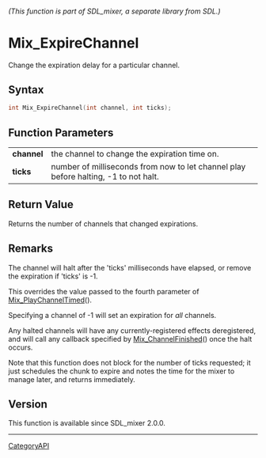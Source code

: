 ###### (This function is part of SDL_mixer, a separate library from SDL.)
# Mix_ExpireChannel

Change the expiration delay for a particular channel.

## Syntax

```c
int Mix_ExpireChannel(int channel, int ticks);

```

## Function Parameters

|                 |                                                                                     |
| --------------- | ----------------------------------------------------------------------------------- |
| **channel**     | the channel to change the expiration time on.                                       |
| **ticks**       | number of milliseconds from now to let channel play before halting, -1 to not halt. |

## Return Value

Returns the number of channels that changed expirations.

## Remarks

The channel will halt after the 'ticks' milliseconds have elapsed, or
remove the expiration if 'ticks' is -1.

This overrides the value passed to the fourth parameter of
[Mix_PlayChannelTimed](Mix_PlayChannelTimed)().

Specifying a channel of -1 will set an expiration for _all_ channels.

Any halted channels will have any currently-registered effects
deregistered, and will call any callback specified by
[Mix_ChannelFinished](Mix_ChannelFinished)() once the halt occurs.

Note that this function does not block for the number of ticks requested;
it just schedules the chunk to expire and notes the time for the mixer to
manage later, and returns immediately.

## Version

This function is available since SDL_mixer 2.0.0.

----
[CategoryAPI](CategoryAPI)

